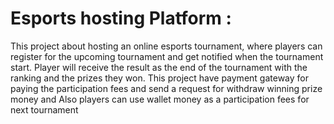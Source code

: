 # Esports hosting Platform : 
This project  about hosting an online
esports tournament, where players can register for the upcoming
tournament and get notified when the tournament start. Player will
receive the result as the end of the tournament with the ranking and
the prizes they won.
This project have payment gateway for paying the participation fees
and send a request for withdraw winning prize money and Also players
can use wallet money as a participation fees for next tournament 
